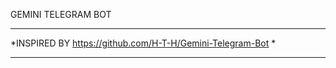 GEMINI TELEGRAM BOT


***********************************************************
*INSPIRED BY https://github.com/H-T-H/Gemini-Telegram-Bot *
***********************************************************
